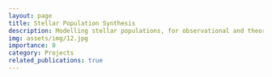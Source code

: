 ```yaml
---
layout: page
title: Stellar Population Synthesis
description: Modelling stellar populations, for observational and theoretical applications
img: assets/img/12.jpg
importance: 8
category: Projects
related_publications: true
---
```


